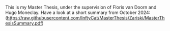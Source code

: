 This is my Master Thesis, under the supervision of Floris van Doorn and Hugo Moneclay. Have a look at a short summary from October 2024: (https://raw.githubusercontent.com/InftyCat/MasterThesis/Zariski/MasterThesisSummary.pdf)